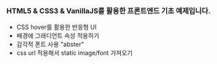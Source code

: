 ### HTML5 & CSS3 & VanillaJS를 활용한 프론트엔드 기초 예제입니다.
- CSS hover를 활용한 반응형 UI
- 배경에 그래디언트 속성 적용하기
- 감각적 폰트 사용 "abster"
- css url 적용해서 static image/font 가져오기
